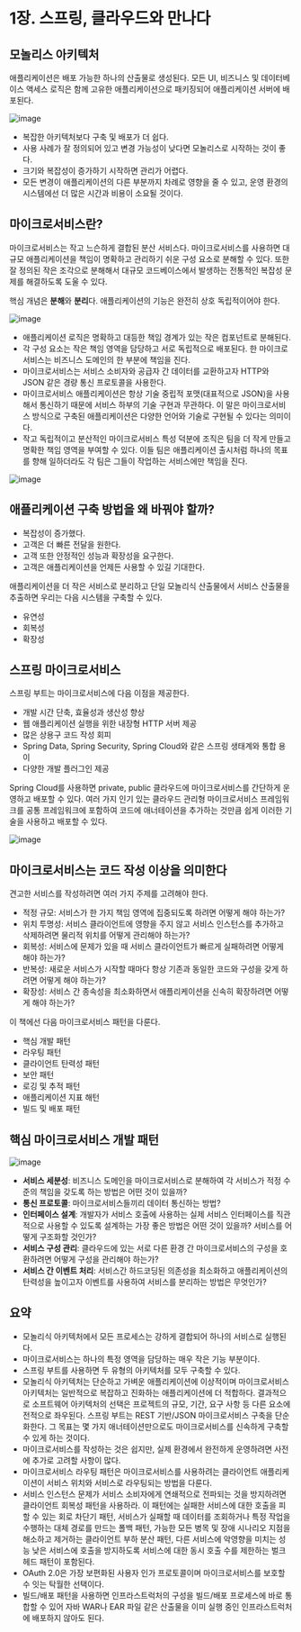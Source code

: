 # 1장. 스프링, 클라우드와 만나다
## 모놀리스 아키텍처
애플리케이션은 배포 가능한 하나의 산출물로 생성된다. 모든 UI, 비즈니스 및 데이터베이스 액세스 로직은 함께 고유한 애플리케이션으로 패키징되어 애플리케이션 서버에 배포된다.

![image](https://github.com/alanhakhyeonsong/LetsReadBooks/assets/60968342/cc5ebc1e-9b99-4ca3-82ff-e1416ad3dc13)

- 복잡한 아키텍처보다 구축 및 배포가 더 쉽다.
- 사용 사례가 잘 정의되어 있고 변경 가능성이 낮다면 모놀리스로 시작하는 것이 좋다.
- 크기와 복잡성이 증가하기 시작하면 관리가 어렵다.
- 모든 변경이 애플리케이션의 다른 부분까지 차례로 영향을 줄 수 있고, 운영 환경의 시스템에선 더 많은 시간과 비용이 소요될 것이다.

## 마이크로서비스란?
마이크로서비스는 작고 느슨하게 결합된 분산 서비스다. 마이크로서비스를 사용하면 대규모 애플리케이션을 책임이 명확하고 관리하기 쉬운 구성 요소로 분해할 수 있다. 또한 잘 정의된 작은 조각으로 분해해서 대규모 코드베이스에서 발생하는 전통적인 복잡성 문제를 해결하도록 도울 수 있다.

핵심 개념은 **분해**와 **분리**다. 애플리케이션의 기능은 완전히 상호 독립적이어야 한다.

![image](https://github.com/alanhakhyeonsong/LetsReadBooks/assets/60968342/60d90003-21f3-4dc2-8454-d0d5aee046e1)

- 애플리케이션 로직은 명확하고 대등한 책임 경계가 있는 작은 컴포넌트로 분해된다.
- 각 구성 요소는 작은 책임 영역을 담당하고 서로 독립적으로 배포된다. 한 마이크로서비스는 비즈니스 도메인의 한 부분에 책임을 진다.
- 마이크로서비스는 서비스 소비자와 공급자 간 데이터를 교환하고자 HTTP와 JSON 같은 경량 통신 프로토콜을 사용한다.
- 마이크로서비스 애플리케이션은 항상 기술 중립적 포맷(대표적으로 JSON)을 사용해서 통신하기 때문에 서비스 하부의 기술 구현과 무관하다. 이 말은 마이크로서비스 방식으로 구축된 애플리케이션은 다양한 언어와 기술로 구현될 수 있다는 의미이다.
- 작고 독립적이고 분산적인 마이크로서비스 특성 덕분에 조직은 팀을 더 작게 만들고 명확한 책임 영역을 부여할 수 있다. 이들 팀은 애플리케이션 출시처럼 하나의 목표를 향해 일하더라도 각 팀은 그들이 작업하는 서비스에만 책임을 진다.

![image](https://github.com/alanhakhyeonsong/LetsReadBooks/assets/60968342/8a20b1e6-5523-4df9-aed1-045a5aa7e430)

## 애플리케이션 구축 방법을 왜 바꿔야 할까?
- 복잡성이 증가했다.
- 고객은 더 빠른 전달을 원한다.
- 고객 또한 안정적인 성능과 확장성을 요구한다.
- 고객은 애플리케이션을 언제든 사용할 수 있길 기대한다.

애플리케이션을 더 작은 서비스로 분리하고 단일 모놀리식 산출물에서 서비스 산출물을 추출하면 우리는 다음 시스템을 구축할 수 있다.

- 유연성
- 회복성
- 확장성

## 스프링 마이크로서비스
스프링 부트는 마이크로서비스에 다음 이점을 제공한다.

- 개발 시간 단축, 효율성과 생산성 향상
- 웹 애플리케이션 실행을 위한 내장형 HTTP 서버 제공
- 많은 상용구 코드 작성 회피
- Spring Data, Spring Security, Spring Cloud와 같은 스프링 생태계와 통합 용이
- 다양한 개발 플러그인 제공

Spring Cloud를 사용하면 private, public 클라우드에 마이크로서비스를 간단하게 운영하고 배포할 수 있다. 여러 가지 인기 있는 클라우드 관리형 마이크로서비스 프레임워크를 공통 프레임워크에 포함하여 코드에 애너테이션을 추가하는 것만큼 쉽게 이러한 기술을 사용하고 배포할 수 있다.

![image](https://github.com/alanhakhyeonsong/LetsReadBooks/assets/60968342/6ac40085-6e0f-4f55-bedd-2db44bc43d07)

## 마이크로서비스는 코드 작성 이상을 의미한다
견고한 서비스를 작성하려면 여러 가지 주제를 고려해야 한다.

- 적정 규모: 서비스가 한 가지 책임 영역에 집중되도록 하려면 어떻게 해야 하는가?
- 위치 투명성: 서비스 클라이언트에 영향을 주지 않고 서비스 인스턴스를 추가하고 삭제하려면 물리적 위치를 어떻게 관리해야 하는가?
- 회복성: 서비스에 문제가 있을 때 서비스 클라이언트가 빠르게 실패하려면 어떻게 해야 하는가?
- 반복성: 새로운 서비스가 시작할 때마다 항상 기존과 동일한 코드와 구성을 갖게 하려면 어떻게 해야 하는가?
- 확장성: 서비스 간 종속성을 최소화하면서 애플리케이션을 신속히 확장하려면 어떻게 해야 하는가?

이 책에선 다음 마이크로서비스 패턴을 다룬다.
- 핵심 개발 패턴
- 라우팅 패턴
- 클라이언트 탄력성 패턴
- 보안 패턴
- 로깅 및 추적 패턴
- 애플리케이션 지표 해턴
- 빌드 및 배포 패턴

## 핵심 마이크로서비스 개발 패턴
![image](https://github.com/alanhakhyeonsong/LetsReadBooks/assets/60968342/b7c17dd7-21a0-4bb7-bc63-3e82a02156a6)

- **서비스 세분성**: 비즈니스 도메인을 마이크로서비스로 분해하여 각 서비스가 적정 수준의 책임을 갖도록 하는 방법은 어떤 것이 있을까?
- **통신 프로토콜**: 마이크로서비스들끼리 데이터 통신하는 방법?
- **인터페이스 설계**: 개발자가 서비스 호출에 사용하는 실제 서비스 인터페이스를 직관적으로 사용할 수 있도록 설계하는 가장 좋은 방법은 어떤 것이 있을까? 서비스를 어떻게 구조화할 것인가?
- **서비스 구성 관리**: 클라우드에 있는 서로 다른 환경 간 마이크로서비스의 구성을 호환하려면 어떻게 구성을 관리해야 하는가?
- **서비스 간 이벤트 처리**: 서비스간 하드코딩된 의존성을 최소화하고 애플리케이션의 탄력성을 높이고자 이벤트를 사용하여 서비스를 분리하는 방법은 무엇인가?

## 요약
- 모놀리식 아키텍처에서 모든 프로세스는 강하게 결합되어 하나의 서비스로 실행된다.
- 마이크로서비스는 하나의 특정 영역을 담당하는 매우 작은 기능 부분이다.
- 스프링 부트를 사용하면 두 유형의 아키텍처를 모두 구축할 수 있다.
- 모놀리식 아키텍처는 단순하고 가벼운 애플리케이션에 이상적이며 마이크로서비스 아키텍처는 일반적으로 복잡하고 진화하는 애플리케이션에 더 적합하다. 결과적으로 소프트웨어 아키텍처의 선택은 프로젝트의 규모, 기간, 요구 사항 등 다른 요소에 전적으로 좌우된다. 스프링 부트는 REST 기반/JSON 마이크로서비스 구축을 단순화한다. 그 목표는 몇 가지 애너테이션만으로도 마이크로서비스를 신속하게 구축할 수 있게 하는 것이다.
- 마이크로서비스를 작성하는 것은 쉽지만, 실제 환경에서 완전하게 운영하려면 사전에 추가로 고려할 사항이 많다.
- 마이크로서비스 라우팅 패턴은 마이크로서비스를 사용하려는 클라이언트 애플리케이션이 서비스 위치와 서비스로 라우팅되는 방법을 다룬다.
- 서비스 인스턴스 문제가 서비스 소비자에게 연쇄적으로 전파되는 것을 방지하려면 클라이언트 회복성 패턴을 사용하라. 이 패턴에는 실패한 서비스에 대한 호출을 피할 수 있는 회로 차단기 패턴, 서비스가 실패할 때 데이터를 조회하거나 특정 작업을 수행하는 대체 경로를 만드는 폴백 패턴, 가능한 모든 병목 및 장애 시나리오 지점을 해소하고 제거하는 클라이언트 부하 분산 패턴, 다른 서비스에 악영향을 미치는 성능 낮은 서비스에 호출을 방지하도록 서비스에 대한 동시 호출 수를 제한하는 벌크헤드 패턴이 포함된다.
- OAuth 2.0은 가장 보편화된 사용자 인가 프로토콜이며 마이크로서비스를 보호할 수 잇는 탁월한 선택이다.
- 빌드/배포 패턴을 사용하면 인프라스트럭처의 구성을 빌드/배포 프로세스에 바로 통합할 수 있어 자바 WAR나 EAR 파일 같은 산출물을 이미 실행 중인 인프라스트럭처에 배포하지 않아도 된다.